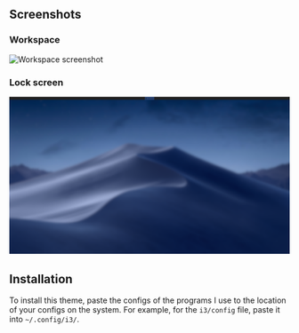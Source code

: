 ## Screenshots
### Workspace
![Workspace screenshot](screenshots/i3wm-rice.png)
### Lock screen
![Lock screen screenshot](screenshots/i3-lockscreen.png)
## Installation
To install this theme, paste the configs of the programs I use to the location of your configs on the system. For example, for the `i3/config` file, paste it into `~/.config/i3/`. 
